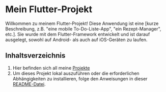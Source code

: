 # Mein Flutter-Projekt

Willkommen zu meinem Flutter-Projekt! Diese Anwendung ist eine [kurze Beschreibung, z.B. "eine mobile To-Do-Liste-App", "ein Rezept-Manager", etc.]. Sie wurde mit dem Flutter-Framework entwickelt und ist darauf ausgelegt, sowohl auf Android- als auch auf iOS-Geräten zu laufen.

## Inhaltsverzeichnis
1. Hier befinden sich all meine [Projekte](./lib)
2. Um dieses Projekt lokal auszuführen oder die erforderlichen Abhängigkeiten zu installieren, folge den Anweisungen in dieser [README-Datei](https://github.com/Stylianos20/portfolio_5500716/readme.md).



